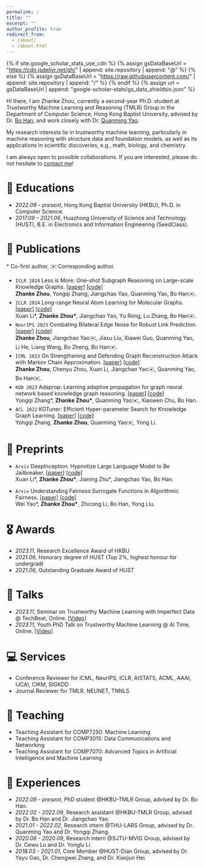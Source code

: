 ```yaml
---
permalink: /
title: ""
excerpt: ""
author_profile: true
redirect_from: 
  - /about/
  - /about.html
---
```

{% if site.google_scholar_stats_use_cdn %}
{% assign gsDataBaseUrl = "https://cdn.jsdelivr.net/gh/" | append: site.repository | append: "@" %}
{% else %}
{% assign gsDataBaseUrl = "https://raw.githubusercontent.com/" | append: site.repository | append: "/" %}
{% endif %}
{% assign url = gsDataBaseUrl | append: "google-scholar-stats/gs_data_shieldsio.json" %}

<span class='anchor' id='about-me'></span>

Hi there, I am Zhanke Zhou, currently a second-year Ph.D. student at Trustworthy Machine Learning and Reasoning (TMLR) Group in the Department of Computer Science, Hong Kong Baptist University, advised by Dr. [Bo Han](https://bhanml.github.io/), and work closely with Dr. [Quanming Yao](https://lars-group.github.io/).

My research interests lie in trustworthy machine learning, particularly in machine reasoning with structure data and foundation models, as well as its applications in scientific discoveries, e.g., math, biology, and chemistry.

I am always open to possible collaborations. If you are interested, please do not hesitate to [contact me](mailto:cszkzhou@comp.hkbu.edu.hk)!

# 📖 Educations
- *2022.09 - present*, Hong Kong Baptist University (HKBU), Ph.D. in Computer Science.
- *2017.09 – 2021.06*, Huazhong University of Science and Technology (HUST), B.E. in Electronics and Information Engineering (SeedClass).

# 📝 Publications
\* Co-first author, ✉️ Corresponding author.

- ``ICLR 2024`` Less is More: One-shot Subgraph Reasoning on Large-scale Knowledge Graphs.
[[paper]](https://github.com/AndrewZhou924)
[[code]](https://github.com/AndrewZhou924)  
  **Zhanke Zhou**, Yongqi Zhang, Jiangchao Yao, Quanming Yao, Bo Han✉️.
- ``ICLR 2024`` Long-range Neural Atom Learning for Molecular Graphs.
[[paper]](https://github.com/AndrewZhou924)
[[code]](https://github.com/AndrewZhou924)  
  Xuan Li\*, **Zhanke Zhou\***, Jiangchao Yao, Yu Rong, Lu Zhang, Bo Han✉️.
- ``NeurIPS 2023`` Combating Bilateral Edge Noise for Robust Link Prediction.
[[paper]](https://arxiv.org/pdf/2311.01196.pdf)
[[code]](https://github.com/tmlr-group/RGIB)  
  **Zhanke Zhou**, Jiangchao Yao✉️, Jiaxu Liu, Xiawei Guo, Quanming Yao, Li He, Liang Wang, Bo Zheng, Bo Han✉️.
- ``ICML 2023`` On Strengthening and Defending Graph Reconstruction Attack with Markov Chain Approximation.
[[paper]](https://arxiv.org/pdf/2306.09104.pdf)
[[code]](https://github.com/tmlr-group/MC-GRA)  
  **Zhanke Zhou**, Chenyu Zhou, Xuan Li, Jiangchao Yao✉️, Quanming Yao, Bo Han✉️.
- ``KDD 2023`` Adaprop: Learning adaptive propagation for graph neural network based knowledge graph reasoning.
[[paper]](https://arxiv.org/pdf/2205.15319.pdf)
[[code]](https://github.com/LARS-research/AdaProp)  
  Yongqi Zhang\*, **Zhanke Zhou\***, Quanming Yao✉️, Xiaowen Chu, Bo Han.
- ``ACL 2022`` KGTuner: Efficient Hyper-parameter Search for Knowledge Graph Learning.
[[paper]](https://arxiv.org/pdf/2205.02460.pdf)
[[code]](https://github.com/LARS-research/KGTuner)  
  Yongqi Zhang, **Zhanke Zhou**, Quanming Yao✉️, Yong Li.

# 📝 Preprints
- ``Arxiv`` DeepInception: Hypnotize Large Language Model to Be Jailbreaker.
[[paper]](https://arxiv.org/pdf/2311.03191.pdf)
[[code]](https://github.com/tmlr-group/DeepInception)  
Xuan Li\*, **Zhanke Zhou\***, Jianing Zhu\*, Jiangchao Yao, Bo Han.

- ``Arxiv`` Understanding Fairness Surrogate Functions in Algorithmic Fairness.
[[paper]](https://arxiv.org/pdf/2310.11211.pdf)
[[code]](https://github.com/AndrewZhou924)  
Wei Yao\*, **Zhanke Zhou\***, Zhicong Li, Bo Han, Yong Liu.

# 🎖 Awards
- *2023.11*, Research Excellence Award of HKBU
- *2021.06*, Honorary degree of HUST (Top 2%, highest honour for undergrad)
- *2021.06*, Outstanding Graduate Award of HUST

# 💬 Talks
- *2023.11*, Seminar on Trustworthy Machine Learning with Imperfect Data @ TechBeat, Online.
[[Video]](https://www.bilibili.com/video/BV1cQ4y1x76L/?t=4490)
- *2023.11*, Youth PhD Talk on Trustworthy Machine Learning @ AI Time, Online.
[[Video]](https://www.bilibili.com/video/BV1ag4y1Q7ye/?t=7945)

# 💻 Services
- Conference Reviewer for ICML, NeurIPS, ICLR, AISTATS, ACML, AAAI, IJCAI, CIKM, SIGKDD  
- Journal Reviewer for TMLR, NEUNET, TNNLS

# 🏫 Teaching
- Teaching Assistant for COMP7250: Machine Learning
- Teaching Assistant for COMP3015: Data Communications and Networking
- Teaching Assistant for COMP7070: Advanced Topics in Artificial Intelligence and Machine Learning

# 📖 Experiences
- *2022.09 - present*, PhD student @HKBU-TMLR Group, advised by Dr. Bo Han.
- *2022.02 - 2022.09*, Research assistant @HKBU-TMLR Group, advised by Dr. Bo Han and Dr. Jiangchao Yao.
- *2021.01 - 2022.02*, Research intern @THU-LARS Group, advised by Dr. Quanming Yao and Dr. Yongqi Zhang.
- *2020.06 - 2020.09*, Research intern @SJTU-MVIG Group, advised by Dr. Cewu Lu and Dr. Yonglu Li.
- *2018.03 - 2021.01*, Core Member @HUST-Dian Group, advised by Dr. Yayu Gao, Dr. Chengwei Zhang, and Dr. Xiaojun Hei.
